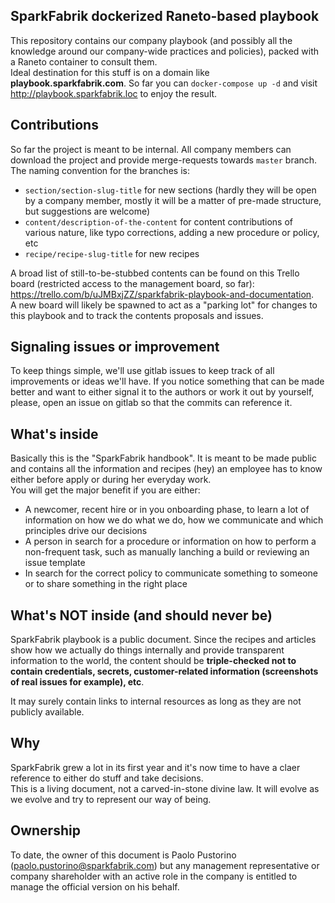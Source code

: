 ## SparkFabrik dockerized Raneto-based playbook

This repository contains our company playbook (and possibly all the knowledge around our company-wide practices and policies), packed with a Raneto container to consult them.  
Ideal destination for this stuff is on a domain like **playbook.sparkfabrik.com**. So far you can `docker-compose up -d` and visit http://playbook.sparkfabrik.loc to enjoy the result.

## Contributions

So far the project is meant to be internal. All company members can download the project and provide merge-requests towards `master` branch.  
The naming convention for the branches is:

* `section/section-slug-title` for new sections (hardly they will be open by a company member, mostly it will be a matter of pre-made structure, but suggestions are welcome)
* `content/description-of-the-content` for content contributions of various nature, like typo corrections, adding a new procedure or policy, etc
* `recipe/recipe-slug-title` for new recipes

A broad list of still-to-be-stubbed contents can be found on this Trello board (restricted access to the management board, so far): https://trello.com/b/uJMBxjZZ/sparkfabrik-playbook-and-documentation.  
A new board will likely be spawned to act as a "parking lot" for changes to this playbook and to track the contents proposals and issues.

## Signaling issues or improvement

To keep things simple, we'll use gitlab issues to keep track of all improvements or ideas we'll have. If you notice something that can be made better and want to either signal it to the authors or work it out by yourself, please, open an issue on gitlab so that the commits can reference it.

## What's inside

Basically this is the "SparkFabrik handbook". It is meant to be made public and contains all the information and recipes (hey) an employee has to know either before apply or during her everyday work.  
You will get the major benefit if you are either:

* A newcomer, recent hire or in you onboarding phase, to learn a lot of information on how we do what we do, how we communicate and which principles drive our decisions
* A person in search for a procedure or information on how to perform a non-frequent task, such as manually lanching a build or reviewing an issue template
* In search for the correct policy to communicate something to someone or to share something in the right place

## What's NOT inside (and should never be)

SparkFabrik playbook is a public document. Since the recipes and articles show how we actually do things internally and provide transparent information to the world, the content should be **triple-checked not to contain credentials, secrets, customer-related information (screenshots of real issues for example), etc**.  

It may surely contain links to internal resources as long as they are not publicly available.

## Why

SparkFabrik grew a lot in its first year and it's now time to have a claer reference to either do stuff and take decisions.  
This is a living document, not a carved-in-stone divine law. It will evolve as we evolve and try to represent our way of being.

## Ownership

To date, the owner of this document is Paolo Pustorino (paolo.pustorino@sparkfabrik.com) but any management representative or company shareholder with an active role in the company is entitled to manage the official version on his behalf.
